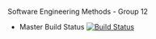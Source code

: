 Software Engineering Methods - Group 12

- Master Build Status [![Build Status](https://travis-ci.com/KerrJack/seMethodsCoursework.svg?branch=master)](https://travis-ci.com/KerrJack/seMethodsCoursework)

